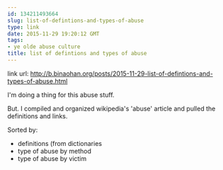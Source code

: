 ```yaml
---
id: 134211493664
slug: list-of-defintions-and-types-of-abuse
type: link
date: 2015-11-29 19:20:12 GMT
tags:
- ye olde abuse culture
title: list of defintions and types of abuse
---
```

link url: http://b.binaohan.org/posts/2015-11-29-list-of-defintions-and-types-of-abuse.html

I'm doing a thing for this abuse stuff.

But. I compiled and organized wikipedia's 'abuse' article and pulled the definitions and links.

Sorted by:

- definitions (from dictionaries
- type of abuse by method
- type of abuse by victim